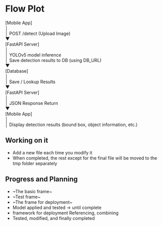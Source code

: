 # Flow Plot
[Mobile App]    
   │   
   │ POST /detect (Upload Image)   
   ▼   
[FastAPI Server]    
   │   
   │ YOLOv5 model inference   
   │ Save detection results to DB (using DB_URL)   
   ▼    
[Database]    
   │   
   │ Save / Lookup Results   
   ▼    
[FastAPI Server]    
   │   
   │ JSON Response Return   
   ▼   
[Mobile App]      
   │   
   │ Display detection results (bound box, object information, etc.)   
## Working on it
* Add a new file each time you modify it
* When completed, the rest except for the final file will be moved to the tmp folder separately
## Progress and Planning
* ~The basic frame~
* ~Test frame~
* ~The frame for deployment~
* Model applied and tested -> until complete
* framework for deployment Referencing, combining
* Tested, modified, and finally completed
